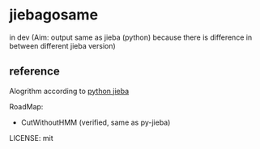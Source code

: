 # jiebagosame
in dev (Aim: output same as jieba (python) because there is difference in between different jieba version)

## reference
Alogrithm according to [python jieba](https://github.com/fxsjy/jieba)

RoadMap:
- CutWithoutHMM (verified, same as py-jieba)


LICENSE: mit
